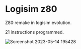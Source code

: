 # Logisim z80
Z80 remake in logisim evolution.

21 instructions programmed.

![Screenshot 2023-05-14 195428](https://github.com/Nickeuu/Logisim_z80/assets/23405524/189711e7-df8c-49fb-90b9-0487838c7dd2)

